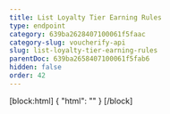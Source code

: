 ```yaml
---
title: List Loyalty Tier Earning Rules
type: endpoint
category: 639ba2628407100061f5faac
category-slug: voucherify-api
slug: list-loyalty-tier-earning-rules
parentDoc: 639ba2658407100061f5fab6
hidden: false
order: 42
---
```

[block:html]
{
  "html": "<style>\n[title=\"Toggle library\"] { \n  display: none; }\n.LanguagePicker-divider { \n  display: none; }\n.Playground-section3VTXuaYZivJK > .APISectionHeader3LN_-QIR0m7x {\n  display: none; }\n.LanguagePicker-languages1qVVo_v6AlP9 {\n  display: none; }\n</style>"
}
[/block]